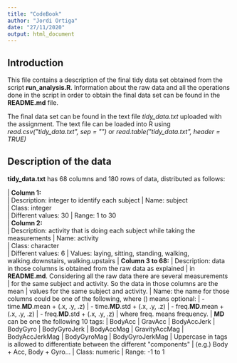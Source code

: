 ```yaml
---
title: "CodeBook"
author: "Jordi Ortiga"
date: "27/11/2020"
output: html_document
---
```


## Introduction
This file contains a description of the final tidy data set obtained from the script
**run_analysis.R**. Information about the raw data and all the operations done in the 
script in order to obtain the final data set can be found in the **README.md** file.

The final data set can be found in the text file *tidy_data.txt* uploaded with the
assignment. The text file can be loaded into R using *read.csv("tidy_data.txt", sep = "")*
or *read.table("tidy_data.txt", header = TRUE)*

## Description of the data
**tidy_data.txt** has 68 columns and 180 rows of data, distributed as follows:

| **Column 1:**  
|    Description: integer to identify each subject
|    Name: subject  
|    Class: integer  
|    Different values: 30
|    Range: 1 to 30  
| **Column 2:**  
|    Description: activity that is doing each subject while taking the measurements
|    Name: activity  
|    Class: character  
|    Different values: 6
|    Values: laying, sitting, standing, walking, walking.downstairs, walking.upstairs
| **Column 3 to 68:**
|    Description: data in those columns is obtained from the raw data as explained 
|        in **README.md**. Considering all the raw data there are several measurements 
|        for the same subject and activity. So the data in those columns are the mean
|        values for the same subject and activity.
|    Name: the name for those columns could be one of the following, where () means optional:
|        - time.**MD**.mean + (.x, .y, .z)
|        - time.**MD**.std + (.x, .y, .z)
|        - freq.**MD**.mean + (.x, .y, .z)
|        - freq.**MD**.std + (.x, .y, .z)
|        where freq. means frequency.
|        **MD** can be one the following 10 tags:
|            BodyAcc
|            GravAcc
|            BodyAccJerk
|            BodyGyro
|            BodyGyroJerk
|            BodyAccMag
|            GravityAccMag
|            BodyAccJerkMag
|            BodyGyroMag
|            BodyGyroJerkMag
|        Uppercase in tags is allowed to differentiate between the different "components"
|        (e.g.) Body + Acc, Body + Gyro...
|    Class: numeric
|    Range: -1 to 1